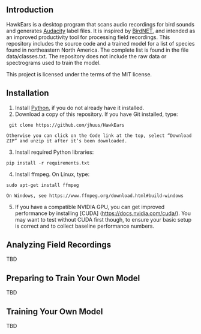 ## Introduction
HawkEars is a desktop program that scans audio recordings for bird sounds and generates [Audacity](https://www.audacityteam.org/) label files. It is inspired by [BirdNET](https://github.com/kahst/BirdNET), and intended as an improved productivity tool for processing field recordings. This repository includes the source code and a trained model for a list of species found in northeastern North America. The complete list is found in the file data/classes.txt. The repository does not include the raw data or spectrograms used to train the model.

This project is licensed under the terms of the MIT license.

## Installation
1.	Install [Python](https://www.python.org/downloads/), if you do not already have it installed.
2.	Download a copy of this repository. If you have Git installed, type:

```
 git clone https://github.com/jhuus/HawkEars
```
 
    Otherwise you can click on the Code link at the top, select “Download ZIP” and unzip it after it’s been downloaded.

3.	Install required Python libraries:

```
pip install -r requirements.txt
```

4.	Install ffmpeg. On Linux, type:

```
sudo apt-get install ffmpeg
```

    On Windows, see https://www.ffmpeg.org/download.html#build-windows 

5. If you have a compatible NVIDIA GPU, you can get improved performance by installing [CUDA] (https://docs.nvidia.com/cuda/). You may want to test without CUDA first though, to ensure your basic setup is correct and to collect baseline performance numbers. 

## Analyzing Field Recordings
TBD

## Preparing to Train Your Own Model
TBD

## Training Your Own Model
TBD
